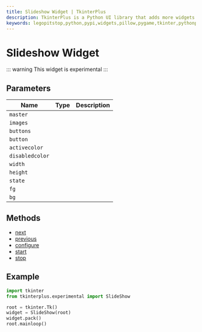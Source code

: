 ```yaml
---
title: Slideshow Widget | TkinterPlus
description: TkinterPlus is a Python UI library that adds more widgets to Tkinter
keywords: legopitstop,python,pypi,widgets,pillow,pygame,tkinter,pythonpackage
---
```


# Slideshow Widget <Badge type="warning" text="Experimental" />

::: warning
This widget is experimental
:::

## Parameters

| Name            | Type | Description |
| --------------- | ---- | ----------- |
| `master`        |      |             |
| `images`        |      |             |
| `buttons`       |      |             |
| `button`        |      |             |
| `activecolor`   |      |             |
| `disabledcolor` |      |             |
| `width`         |      |             |
| `height`        |      |             |
| `state`         |      |             |
| `fg`            |      |             |
| `bg`            |      |             |

## Methods

- [next](#next)
- [previous](#previous)
- [configure](#configure)
- [start](#start)
- [stop](#stop)

## Example

```py
import tkinter
from tkinterplus.experimental import SlideShow

root = tkinter.Tk()
widget = SlideShow(root)
widget.pack()
root.mainloop()
```
